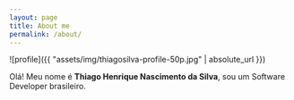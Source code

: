 ```yaml
---
layout: page
title: About me
permalink: /about/
---
```


<!--- (<img align="center" src="https://github.com/thiagosilva95/thiagosilva95.github.io/blob/master/assets/img/thiagosilva95-profile.jpg" width="150"> -->

![profile]({{ "assets/img/thiagosilva-profile-50p.jpg" | absolute_url }})
 
Olá! Meu nome é **Thiago Henrique Nascimento da Silva**, sou um Software Developer brasileiro.

